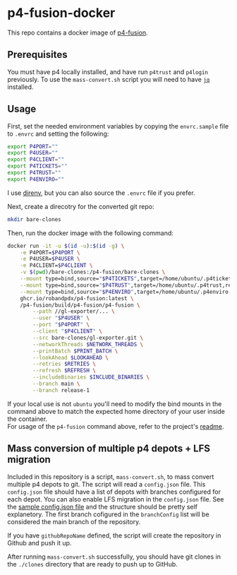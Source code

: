 # p4-fusion-docker

This repo contains a docker image of [p4-fusion](https://github.com/salesforce/p4-fusion). 

## Prerequisites
You must have p4 locally installed, and have run `p4trust` and `p4login` previously. To use the `mass-convert.sh` script you will need to have [`jq`](https://jqlang.org/) installed.

## Usage
First, set the needed environment variables by copying the `envrc.sample` file to `.envrc` and setting the following:
```bash
export P4PORT=""
export P4USER=""
export P4CLIENT=""
export P4TICKETS=""
export P4TRUST=""
export P4ENVIRO=""
```
I use [direnv](https://direnv.net/), but you can also source the `.envrc` file if you prefer.

Next, create a direcotry for the converted git repo:
```bash
mkdir bare-clones
```

Then, run the docker image with the following command:
```bash
docker run -it -u $(id -u):$(id -g) \
    -e P4PORT=$P4PORT \
    -e P4USER=$P4USER \
    -e P4CLIENT=$P4CLIENT \
    -v $(pwd)/bare-clones:/p4-fusion/bare-clones \
    --mount type=bind,source="$P4TICKETS",target=/home/ubuntu/.p4tickets,readonly \
    --mount type=bind,source="$P4TRUST",target=/home/ubuntu/.p4trust,readonly \
    --mount type=bind,source="$P4ENVIRO",target=/home/ubuntu/.p4enviro,readonly \
    ghcr.io/robandpdx/p4-fusion:latest \
    /p4-fusion/build/p4-fusion/p4-fusion \
        --path //gl-exporter/... \
        --user "$P4USER" \
        --port "$P4PORT" \
        --client "$P4CLIENT" \
        --src bare-clones/gl-exporter.git \
        --networkThreads $NETWORK_THREADS \
        --printBatch $PRINT_BATCH \
        --lookAhead $LOOKAHEAD \
        --retries $RETRIES \
        --refresh $REFRESH \
        --includeBinaries $INCLUDE_BINARIES \
        --branch main \
        --branch release-1
```
If your local use is not `ubuntu` you'll need to modify the bind mounts in the command above to match the expected home directory of your user inside the container.  
For usage of the `p4-fusion` command above, refer to the project's [readme](https://github.com/salesforce/p4-fusion).

## Mass conversion of multiple p4 depots + LFS migration
Included in this repository is a script, `mass-convert.sh`, to mass convert multiple p4 depots to git. The script will read a `config.json` file. This `config.json` file should have a list of depots with branches configured for each depot. You can also enable LFS migration in the `config.json` file. See the [sample config.json file](./config.json.sample) and the structure should be pretty self explanetory. The first branch cofigured in the `branchConfig` list will be considered the main branch of the repository.  

If you have `githubRepoName` defined, the script will create the repository in Github and push it up.

After running `mass-convert.sh` successfully, you should have git clones in the `./clones` directory that are ready to push up to GitHub.